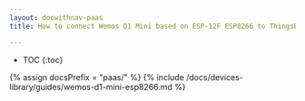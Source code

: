 ```yaml
---
layout: docwithnav-paas
title: How to connect Wemos D1 Mini based on ESP-12F ESP8266 to ThingsBoard?

---
```


* TOC
{:toc}

{% assign docsPrefix = "paas/" %}
{% include /docs/devices-library/guides/wemos-d1-mini-esp8266.md %}
